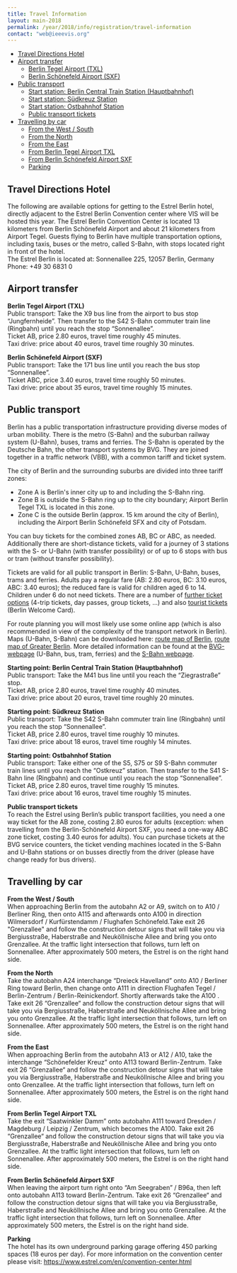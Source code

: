 ```yaml
---
title: Travel Information
layout: main-2018
permalink: /year/2018/info/registration/travel-information
contact: "web@ieeevis.org"
---
```


* [Travel Directions Hotel](#hotel) 
* [Airport transfer](#airport) 
  * [Berlin Tegel Airport (TXL)](#airport-tegel)
  * [Berlin Schönefeld Airport (SXF)](#airport-schoenefeld)
* [Public transport](#public-transport) 
  * [Start station: Berlin Central Train Station (Hauptbahnhof)](#central-station)
  * [Start station: Südkreuz Station ](#suedkreuz) 
  * [Start station: Ostbahnhof Station](#ostbahnhof)
  * [Public transport tickets](#tickets)
* [Travelling by car](#car)
  * [From the West / South](#car-west-south)
  * [From the North](#car-north)
  * [From the East](#car-east)
  * [From Berlin Tegel Airport TXL ](#car-tegel)
  * [From Berlin Schönefeld Airport SXF  ](#car-schoenefeld)
  * [Parking](#car-parking)


## <a name='hotel'></a>Travel Directions Hotel
The following are available options for getting to the Estrel Berlin hotel, directly adjacent to the Estrel Berlin Convention center where VIS will be hosted this year. The Estrel Berlin Convention Center is located 13 kilometers from Berlin Schönefeld Airport and about 21 kilometers from Airport Tegel. Guests flying to Berlin have multiple transportation options, including taxis, buses or the metro, called S-Bahn, with stops located right in front of the hotel.<br/>
The Estrel Berlin is located at: Sonnenallee 225, 12057 Berlin, Germany<br/>
Phone: +49 30 6831 0

## <a name='airport'></a>Airport transfer
<a name='airport-tegel'></a>**Berlin Tegel Airport (TXL)**  
Public transport: Take the X9 bus line from the airport to bus stop “Jungfernheide”. Then transfer to the S42 S-Bahn commuter train line (Ringbahn) until you reach the stop “Sonnenallee”. <br/>
Ticket AB, price 2.80 euros, travel time roughly 45 minutes. <br/>
Taxi drive: price about 40 euros, travel time roughly 30 minutes.

<a name='airport-schoenefeld'></a>**Berlin Schönefeld Airport (SXF)**  
Public transport: Take the 171 bus line until you reach the bus stop “Sonnenallee”. <br/>
Ticket ABC, price 3.40 euros, travel time roughly 50 minutes. <br/>
Taxi drive: price about 35 euros, travel time roughly 15 minutes.

## <a name='public-transport'></a>Public transport
Berlin has a public transportation infrastructure providing diverse modes of urban mobility. There is the metro (S-Bahn) and the suburban railway system (U-Bahn), buses, trams and ferries. The S-Bahn is operated by the Deutsche Bahn, the other transport systems by BVG. They are joined together in a traffic network (VBB), with a common tariff and ticket system.

The city of Berlin and the surrounding suburbs are divided into three tariff zones:
- Zone A is Berlin's inner city up to and including the S-Bahn ring.
- Zone B is outside the S-Bahn ring up to the city boundary; Airport Berlin Tegel TXL is located in this zone.
- Zone C is the outside Berlin (approx. 15 km around the city of Berlin), including the Airport Berlin Schönefeld SFX and city of Potsdam.

You can buy tickets for the combined zones AB, BC or ABC, as needed. Additionally there are short-distance tickets, valid for a journey of 3 stations with the S- or U-Bahn (with transfer possibility) or of up to 6 stops with bus or tram (without transfer possibility).

Tickets are valid for all public transport in Berlin: S-Bahn, U-Bahn, buses, trams and ferries. Adults pay a regular fare (AB: 2.80 euros, BC: 3.10 euros, ABC: 3.40 euros); the reduced fare is valid for children aged 6 to 14. Children under 6 do not need tickets. There are a number of [further ticket options](https://shop.bvg.de/index.php/tickets) (4-trip tickets, day passes, group tickets, ...) and also [tourist tickets](https://www.berlin-welcomecard.de/en) (Berlin Welcome Card).

For route planning you will most likely use some online app (which is also recommended in view of the complexity of the transport network in Berlin). Maps (U-Bahn, S-Bahn) can be downloaded here: [route map of Berlin](https://berlinmap360.com/carte/pdf/en/berlin-u-bahn-map.pdf), [route map of Greater Berlin](https://sbahn.berlin/fileadmin/user_upload/Liniennetz/S_U-Bahn-Netz.pdf).
More detailed information can be found at the [BVG-webpage](https://www.bvg.de/en) (U-Bahn, bus, tram, ferries) and the [S-Bahn webpage](https://sbahn.berlin/).

<a name='central-station'></a> **Starting point: Berlin Central Train Station (Hauptbahnhof)**   
Public transport: Take the M41 bus line until you reach the “Ziegrastraße” stop. <br/>
Ticket AB, price 2.80 euros, travel time roughly 40 minutes. <br/>
Taxi drive: price about 20 euros, travel time roughly 20 minutes.

<a name='suedkreuz'></a>**Starting point: Südkreuz Station**  
Public transport: Take the S42 S-Bahn commuter train line (Ringbahn) until you reach the stop “Sonnenallee”. <br/>
Ticket AB, price 2.80 euros, travel time roughly 10 minutes. <br/>
Taxi drive: price about 18 euros, travel time roughly 14 minutes.

<a name='ostbahnhof'></a>**Starting point: Ostbahnhof Station**    
Public transport: Take either one of the S5, S75 or S9 S-Bahn commuter train lines until you reach the “Ostkreuz” station. Then transfer to the S41 S-Bahn line (Ringbahn) and continue until you reach the stop “Sonnenallee”. <br/>
Ticket AB, price 2.80 euros, travel time roughly 15 minutes. <br/>
Taxi drive: price about 16 euros, travel time roughly 15 minutes.

<a name='tickets'></a>**Public transport tickets**   
To reach the Estrel using Berlin’s public transport facilities, you need a one way ticket for the AB zone, costing 2.80 euros for adults (exception: when travelling from the Berlin-Schönefeld Airport SXF, you need a one-way ABC zone ticket, costing 3.40 euros for adults). You can purchase tickets at the BVG service counters, the ticket vending machines located in the S-Bahn and U-Bahn stations or on busses directly from the driver (please have change ready for bus drivers). 

## <a name='car'></a>Travelling by car
<a name='car-west-south'></a>**From the West / South**  
When approaching Berlin from the autobahn A2 or A9, switch on to  A10 / Berliner Ring, then onto  A115 and afterwards onto A100 in  direction Wilmersdorf / Kurfürstendamm / Flughafen Schönefeld.Take exit 26 "Grenzallee" and follow the construction detour signs that will take you via Bergiusstraße, Haberstraße and Neuköllnische Allee and bring you onto Grenzallee. At the traffic light intersection that follows, turn left on Sonnenallee. After approximately 500 meters, the Estrel is on the right hand side. 

<a name='car-north'></a>**From the North**   
Take the autobahn A24 interchange “Dreieck Havelland” onto A10 / Berliner Ring toward Berlin, then change onto A111 in  direction Flughafen Tegel / Berlin-Zentrum / Berlin-Reinickendorf. Shortly afterwards take the A100 . Take exit 26 “Grenzallee“ and follow the construction detour signs that will take you via Bergiusstraße, Haberstraße and Neuköllnische Allee and bring you onto Grenzallee. At the traffic light intersection that follows, turn left on Sonnenallee. After approximately 500 meters, the Estrel is on the right hand side. 

<a name='car-east'></a>**From the East**     
When approaching Berlin from the autobahn A13 or A12 / A10, take the interchange “Schönefelder Kreuz”  onto  A113 toward Berlin-Zentrum. Take exit 26 “Grenzallee“ and follow the construction detour signs that will take you via Bergiusstraße, Haberstraße and Neuköllnische Allee and bring you onto Grenzallee. At the traffic light intersection that follows, turn left on Sonnenallee. After approximately 500 meters, the Estrel is on the right hand side. 

<a name='car-tegel'></a>**From Berlin Tegel Airport TXL**   
Take the exit “Saatwinkler Damm” onto autobahn A111 toward Dresden / Magdeburg / Leipzig / Zentrum, which becomes the A100. Take exit 26 “Grenzallee“ and follow the construction detour signs that will take you via Bergiusstraße, Haberstraße and Neuköllnische Allee and bring you onto Grenzallee. At the traffic light intersection that follows, turn left on Sonnenallee. After approximately 500 meters, the Estrel is on the right hand side. 

<a name='car-schoenefeld'></a>**From Berlin Schönefeld Airport SXF**   
When leaving the airport turn right onto “Am Seegraben” / B96a, then left onto autobahn A113 toward Berlin-Zentrum. Take exit 26 “Grenzallee“ and follow the construction detour signs that will take you via Bergiusstraße, Haberstraße and Neuköllnische Allee and bring you onto Grenzallee. At the traffic light intersection that follows, turn left on Sonnenallee. After approximately 500 meters, the Estrel is on the right hand side. 

<a name='car-parking'></a>**Parking**   
The hotel has its own underground parking garage offering 450 parking spaces (18 euros per day).
For more information on the convention center please visit: <a href="https://www.estrel.com/en/convention-center.html">https://www.estrel.com/en/convention-center.html</a>


